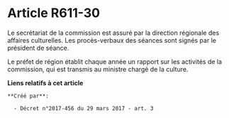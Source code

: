 # Article R611-30

Le secrétariat de la commission est assuré par la direction régionale des affaires culturelles. Les procès-verbaux des
séances sont signés par le président de séance.

Le préfet de région établit chaque année un rapport sur les activités de la commission, qui est transmis au ministre chargé
de la culture.

**Liens relatifs à cet article**

	**Créé par**:

	  - Décret n°2017-456 du 29 mars 2017 - art. 3
